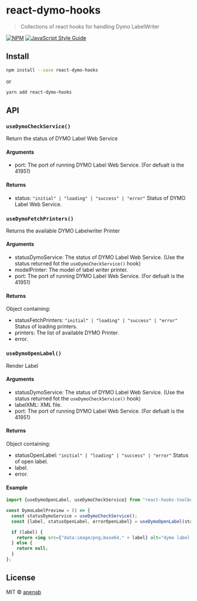 # react-dymo-hooks

> Collections of react hooks for handling Dymo LabelWriter

[![NPM](https://img.shields.io/npm/v/react-dymo-hooks.svg)](https://www.npmjs.com/package/react-dymo-hooks) [![JavaScript Style Guide](https://img.shields.io/badge/code_style-standard-brightgreen.svg)](https://standardjs.com)

## Install

```bash
npm install --save react-dymo-hooks
```

or

```bash
yarn add react-dymo-hooks
```

## API

### `useDymoCheckService()`

Return the status of DYMO Label Web Service

#### Arguments

- port: The port of running DYMO Label Web Service. (For defualt is the 41951)

#### Returns

- status: `"initial" | "loading" | "success" | "error"` Status of DYMO Label Web Service.

### `useDymoFetchPrinters()`

Returns the available DYMO Labelwriter Printer

#### Arguments

- statusDymoService: The status of DYMO Label Web Service. (Use the status returned fot the `useDymoCheckService()` hook)
- modelPrinter: The model of label writer printer.
- port: The port of running DYMO Label Web Service. (For defualt is the 41951)

#### Returns

Object containing:

- statusFetchPrinters: `"initial" | "loading" | "success" | "error"` Status of loading printers.
- printers: The list of available DYMO Printer.
- error.

### `useDymoOpenLabel()`

Render Label

#### Arguments

- statusDymoService: The status of DYMO Label Web Service. (Use the status returned fot the `useDymoCheckService()` hook)
- labelXML: XML file.
- port: The port of running DYMO Label Web Service. (For defualt is the 41951)

#### Returns

Object containing:

- statusOpenLabel: `"initial" | "loading" | "success" | "error"` Status of open label.
- label.
- error.

#### Example

```jsx
import {useDymoOpenLabel, useDymoCheckService} from "react-hooks-toolbox";

const DymoLabelPreview = () => {
  const statusDymoService = useDymoCheckService();
  const {label, statusOpenLabel, errorOpenLabel} = useDymoOpenLabel(statusDymoService, xmlFile);

  if (label) {
    return <img src={"data:image/png;base64," + label} alt="dymo label preview" />;
  } else {
    return null;
  }
};
```

## License

MIT © [apenab](https://github.com/apenab)
